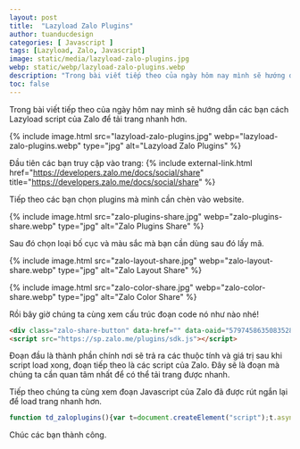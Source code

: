 ```yaml
---
layout: post
title:  "Lazyload Zalo Plugins"
author: tuanducdesign
categories: [ Javascript ]
tags: [Lazyload, Zalo, Javascript]
image: static/media/lazyload-zalo-plugins.jpg
webp: static/webp/lazyload-zalo-plugins.webp
description: "Trong bài viết tiếp theo của ngày hôm nay mình sẽ hướng dẫn các bạn cách Lazyload script của Zalo để tải trang nhanh hơn."
toc: false
---
```


Trong bài viết tiếp theo của ngày hôm nay mình sẽ hướng dẫn các bạn cách Lazyload script của Zalo để tải trang nhanh hơn.

{% include image.html src="lazyload-zalo-plugins.jpg" webp="lazyload-zalo-plugins.webp" type="jpg" alt="Lazyload Zalo Plugins" %}

Đầu tiên các bạn truy cập vào trang: {% include external-link.html href="https://developers.zalo.me/docs/social/share" title="https://developers.zalo.me/docs/social/share" %}

Tiếp theo các bạn chọn plugins mà mình cần chèn vào website.

{% include image.html src="zalo-plugins-share.jpg" webp="zalo-plugins-share.webp" type="jpg" alt="Zalo Plugins Share" %}

Sau đó chọn loại bố cục và màu sắc mà bạn cần dùng sau đó lấy mã.

{% include image.html src="zalo-layout-share.jpg" webp="zalo-layout-share.webp" type="jpg" alt="Zalo Layout Share" %}

{% include image.html src="zalo-color-share.jpg" webp="zalo-color-share.webp" type="jpg" alt="Zalo Color Share" %}

Rồi bây giờ chúng ta cùng xem cấu trúc đoạn code nó như nào nhé!

```html
<div class="zalo-share-button" data-href="" data-oaid="579745863508352884" data-layout="2" data-color="blue" data-customize=false></div>
<script src="https://sp.zalo.me/plugins/sdk.js"></script>
```

Đoạn đầu là thành phần chính nơi sẽ trả ra các thuộc tính và giá trị sau khi script load xong, đoạn tiếp theo là các script của Zalo. Đây sẽ là đoạn mà chúng ta cần quan tâm nhất để có thể tải trang được nhanh.

Tiếp theo chúng ta cùng xem đoạn Javascript của Zalo đã được rút ngắn lại để load trang nhanh hơn.

```javascript
function td_zaloplugins(){var t=document.createElement("script");t.async=!0,t.defer=!0,t.src="https://sp.zalo.me/plugins/sdk.js",document.body.appendChild(t)}window.addEventListener?window.addEventListener("load",td_zaloplugins,!1):window.attachEvent?window.attachEvent("onload",td_zaloplugins):window.onload=td_zaloplugins;
```

Chúc các bạn thành công.
